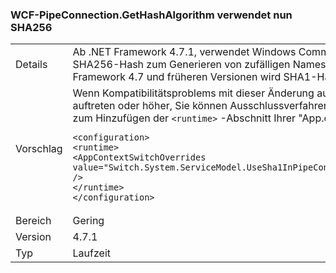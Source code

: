 ### <a name="wcf-pipeconnectiongethashalgorithm-now-uses-sha256"></a>WCF-PipeConnection.GetHashAlgorithm verwendet nun SHA256

|   |   |
|---|---|
|Details|Ab .NET Framework 4.7.1, verwendet Windows Communication Foundation SHA256-Hash zum Generieren von zufälligen Names für named Pipes. In der .NET Framework 4.7 und früheren Versionen wird SHA1-Hash verwendet.|
|Vorschlag|Wenn Kompatibilitätsproblems mit dieser Änderung auf .NET Framework 4.7.1 auftreten oder höher, Sie können Ausschlussverfahren es durch die folgende Zeile zum Hinzufügen der <code>&lt;runtime&gt;</code> -Abschnitt Ihrer "App.config"-Datei:<pre><code class="language-xml">&lt;configuration&gt;&#13;&#10;&lt;runtime&gt;&#13;&#10;&lt;AppContextSwitchOverrides value=&quot;Switch.System.ServiceModel.UseSha1InPipeConnectionGetHashAlgorithm=true&quot; /&gt;&#13;&#10;&lt;/runtime&gt;&#13;&#10;&lt;/configuration&gt;&#13;&#10;</code></pre>|
|Bereich|Gering|
|Version|4.7.1|
|Typ|Laufzeit|

